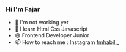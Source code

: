 ### Hi I'm Fajar

- 🔭 I'm not working yet
- 🌱 I learn Html Css Javascript 
- 😄 Frontend Developer Junior
- 📫 How to reach me : Instagram [fmhabil._](https://www.instagram.com/fmhabil._/)
